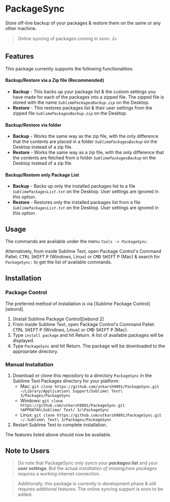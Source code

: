# PackageSync
Store off-line backup of your packages & restore them on the same or any other machine.

> Online syncing of packages coming in soon. :thumbsup:

## Features
This package currently supports the following functionalities:

#### Backup/Restore via a Zip file (Recommended)
  * __Backup__ - This backs up your package list & the custom settings you have made for each of the packages into a zipped file.
  The zipped file is stored with the name _`SublimePackagesBackup.zip`_ on the Desktop.
  * __Restore__ - This restores packages list & their user settings from the zipped file _`SublimePackagesBackup.zip`_ on the Desktop.

#### Backup/Restore via folder
  * __Backup__ - Works the same way as the zip file, with the only difference that the contents are placed in a folder _`SublimePackagesBackup`_ on the Desktop instead of a zip file.
  * __Restore__ - Works the same way as a zip file, with the only difference that the contents are fetched from a folder _`SublimePackagesBackup`_ on the Desktop instead of a zip file.

#### Backup/Restore only Package List
  * __Backup__ - Backs up only the installed packages list to a file _`SublimePackagesList.txt`_ on the Desktop. User settings are ignored in this option.
  * __Restore__ - Restores only the installed packages list from a file _`SublimePackagesList.txt`_ on the Desktop. User settings are ignored in this option.

## Usage
The commands are available under the menu _`Tools -> PackageSync`_.

Alternatively, from inside Sublime Text, open Package Control's Command Pallet: <kbd>CTRL</kbd> <kbd>SHIFT</kbd> <kbd>P</kbd> (Windows, Linux) or <kbd>CMD</kbd> <kbd>SHIFT</kbd> <kbd>P</kbd> (Mac) & search for `PackageSync:` to get the list of available commands.

## Installation
### Package Control

The preferred method of installation is via [Sublime Package Control][wbond].

1. [Install Sublime Package Control][wbond 2]
2. From inside Sublime Text, open Package Control's Command Pallet: <kbd>CTRL</kbd> <kbd>SHIFT</kbd> <kbd>P</kbd> (Windows, Linux) or <kbd>CMD</kbd> <kbd>SHIFT</kbd> <kbd>P</kbd> (Mac).
3. Type `install package` and hit Return. A list of available packages will be displayed.
4. Type `PackageSync` and hit Return. The package will be downloaded to the appropriate directory.

### Manual Installation

1. Download or clone this repository to a directory `PackageSync` in the Sublime Text Packages directory for your platform:
    * Mac: `git clone https://github.com/utkarsh9891/PackageSync.git ~/Library/Application\ Support/Sublime\ Text\ 3/Packages/PackageSync`
    * Windows: `git clone https://github.com/utkarsh9891/PackageSync.git %APPDATA%\Sublime/ Text/ 3/\PackageSync`
    * Linux: `git clone https://github.com/utkarsh9891/PackageSync.git ~/.Sublime\ Text\ 3/Packages/PackageSync`
2. Restart Sublime Text to complete installation.

The features listed above should now be available.


## Note to Users
> Do note that PackageSync only syncs your __*packages list*__ and your __*user settings*__. But the actual *installation of missing/new packages* requires a working internet connection.

> Additionally, this package is currently in development phase & still requires additional features. The online syncing support is soon to be added.
